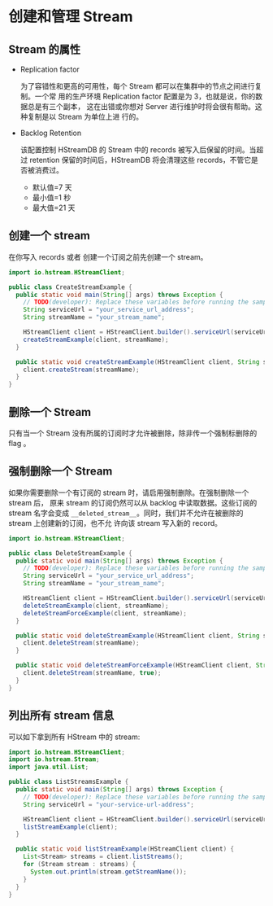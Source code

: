 # 创建和管理 Stream

## Stream 的属性

- Replication factor

  为了容错性和更高的可用性，每个 Stream 都可以在集群中的节点之间进行复制。一个常
  用的生产环境 Replication factor 配置是为 3，也就是说，你的数据总是有三个副本，
  这在出错或你想对 Server 进行维护时将会很有帮助。这种复制是以 Stream 为单位上进
  行的。

- Backlog Retention

  该配置控制 HStreamDB 的 Stream 中的 records 被写入后保留的时间。当超过
  retention 保留的时间后，HStreamDB 将会清理这些 records，不管它是否被消费过。

  + 默认值=7 天
  + 最小值=1 秒
  + 最大值=21 天

## 创建一个 stream

在你写入 records 或者 创建一个订阅之前先创建一个 stream。

```Java
import io.hstream.HStreamClient;

public class CreateStreamExample {
  public static void main(String[] args) throws Exception {
    // TODO(developer): Replace these variables before running the sample.
    String serviceUrl = "your_service_url_address";
    String streamName = "your_stream_name";

    HStreamClient client = HStreamClient.builder().serviceUrl(serviceUrl).build();
    createStreamExample(client, streamName);
  }

  public static void createStreamExample(HStreamClient client, String streamName) {
    client.createStream(streamName);
  }
}
```

## 删除一个 Stream

只有当一个 Stream 没有所属的订阅时才允许被删除，除非传一个强制标删除的 flag 。

## 强制删除一个 Stream

如果你需要删除一个有订阅的 stream 时，请启用强制删除。在强制删除一个 stream 后，
原来 stream 的订阅仍然可以从 backlog 中读取数据。这些订阅的 stream 名字会变成
`__deleted_stream__`。同时，我们并不允许在被删除的 stream 上创建新的订阅，也不允
许向该 stream 写入新的 record。

```Java
import io.hstream.HStreamClient;

public class DeleteStreamExample {
  public static void main(String[] args) throws Exception {
    // TODO(developer): Replace these variables before running the sample.
    String serviceUrl = "your_service_url_address";
    String streamName = "your_stream_name";

    HStreamClient client = HStreamClient.builder().serviceUrl(serviceUrl).build();
    deleteStreamExample(client, streamName);
    deleteStreamForceExample(client, streamName);
  }

  public static void deleteStreamExample(HStreamClient client, String streamName) {
    client.deleteStream(streamName);
  }

  public static void deleteStreamForceExample(HStreamClient client, String streamName) {
    client.deleteStream(streamName, true);
  }
}
```

## 列出所有 stream 信息

可以如下拿到所有 HStream 中的 stream:

```Java
import io.hstream.HStreamClient;
import io.hstream.Stream;
import java.util.List;

public class ListStreamsExample {
  public static void main(String[] args) throws Exception {
    // TODO(developer): Replace these variables before running the sample.
    String serviceUrl = "your-service-url-address";

    HStreamClient client = HStreamClient.builder().serviceUrl(serviceUrl).build();
    listStreamExample(client);
  }

  public static void listStreamExample(HStreamClient client) {
    List<Stream> streams = client.listStreams();
    for (Stream stream : streams) {
      System.out.println(stream.getStreamName());
    }
  }
}
```
